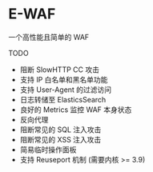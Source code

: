 # E-WAF

一个高性能且简单的 WAF

TODO

* 阻断 SlowHTTP CC 攻击
* 支持 IP 白名单和黑名单功能
* 支持 User-Agent 的过滤访问
* 日志转储至 ElasticsSearch
* 良好的 Metrics 监控 WAF 本身状态
* 反向代理
* 阻断常见的 SQL 注入攻击
* 阻断常见的 XSS 注入攻击
* 简易临时操作面板
* 支持 Reuseport 机制 (需要内核 >= 3.9)